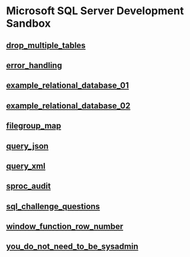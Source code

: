 # Microsoft SQL Server Development Sandbox

## [drop_multiple_tables](https://github.com/RogerKillam/sql/blob/main/sql/drop_multiple_tables.sql)

## [error_handling](https://github.com/RogerKillam/sql/blob/main/sql/error_handling.sql)

## [example_relational_database_01](https://github.com/RogerKillam/sql/blob/main/sql/example_relational_database_01.sql)

## [example_relational_database_02](https://github.com/RogerKillam/sql/blob/main/sql/example_relational_database_02.sql)

## [filegroup_map](https://github.com/RogerKillam/sql/blob/main/sql/filegroup_map.sql)

## [query_json](https://github.com/RogerKillam/sql/blob/main/sql/query_json.sql)

## [query_xml](https://github.com/RogerKillam/sql/blob/main/sql/query_xml.sql)

## [sproc_audit](https://github.com/RogerKillam/sql/blob/main/sql/sproc_audit.sql)

## [sql_challenge_questions](https://github.com/RogerKillam/sql/blob/main/sql/sql_challenge_questions.sql)

## [window_function_row_number](https://github.com/RogerKillam/sql/blob/main/sql/window_function_row_number.ipynb)

## [you_do_not_need_to_be_sysadmin](https://github.com/RogerKillam/sql/blob/main/sql/you_do_not_need_to_be_sysadmin.sql)

